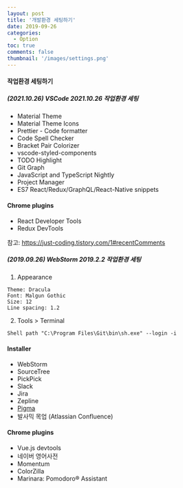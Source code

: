 ```yaml
---
layout: post
title: '개발환경 세팅하기'
date: 2019-09-26
categories:
  - Option
toc: true
comments: false
thumbnail: '/images/settings.png'
---
```


#### 작업환경 세팅하기

##### (2021.10.26) VSCode 2021.10.26 작업환경 세팅

<!-- more -->

- Material Theme
- Material Theme Icons
- Prettier - Code formatter
- Code Spell Checker
- Bracket Pair Colorizer
- vscode-styled-components
- TODO Highlight
- Git Graph
- JavaScript and TypeScript Nightly
- Project Manager
- ES7 React/Redux/GraphQL/React-Native snippets

#### Chrome plugins

- React Developer Tools
- Redux DevTools

참고: https://just-coding.tistory.com/1#recentComments

##### (2019.09.26) WebStorm 2019.2.2 작업환경 세팅

1. Appearance

```
Theme: Dracula
Font: Malgun Gothic
Size: 12
Line spacing: 1.2
```

2. Tools > Terminal

```
Shell path "C:\Program Files\Git\bin\sh.exe" --login -i
```

#### Installer

- WebStorm
- SourceTree
- PickPick
- Slack
- Jira
- Zepline
- [Pigma](https://www.figma.com)
- 발사믹 목업 (Atlassian Confluence)

#### Chrome plugins

- Vue.js devtools
- 네이버 영어사전
- Momentum
- ColorZilla
- Marinara: Pomodoro® Assistant
